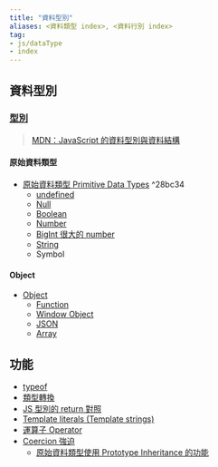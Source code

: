 ```yaml
---
title: "資料型別"
aliases: <資料類型 index>, <資料行別 index>
tag: 
- js/dataType
- index
---
```

## 資料型別
### [型別](型別.md)
>[MDN：JavaScript 的資料型別與資料結構](https://developer.mozilla.org/zh-TW/docs/Web/JavaScript/Data_structures)


#### 原始資料類型
- [原始資料類型 Primitive Data Types](原始資料類型%20Primitive%20Data%20Types.md) ^28bc34
	- [undefined](undefined.md)
	- [Null](Null.md)
	- [Boolean](Boolean.md)
	- [Number](Number.md)
	- [BigInt 很大的 number](BigInt%20很大的%20number.md)
	- [String](String.md)
	- Symbol
#### Object
- [Object](Object.md)
	- [Function](Function.md)
	- [Window Object](Window%20Object.md)
	- [JSON](JSON.md)
	- [Array](Array.md)


## 功能
- [typeof](typeof.md)
- [類型轉換](類型轉換.md)
- [JS 型別的 return 對照](JS%20型別的%20return%20對照.md)
- [Template literals (Template strings)](Template%20literals%20(Template%20strings).md)
- [運算子 Operator](運算子%20Operator.md)
- [Coercion 強迫](Coercion%20強迫.md)
	- [原始資料類型使用 Prototype Inheritance 的功能](原始資料類型使用%20Prototype%20Inheritance%20的功能.md)



